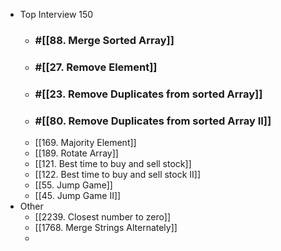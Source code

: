 - Top Interview 150
	- ### #[[88. Merge Sorted Array]]
	- ### #[[27. Remove Element]]
	- ### #[[23. Remove Duplicates from sorted Array]]
	- ### #[[80. Remove Duplicates from sorted Array II]]
	- [[169. Majority Element]]
	- [[189. Rotate Array]]
	- [[121. Best time to buy and sell stock]]
	- [[122. Best time to buy and sell stock II]]
	- [[55. Jump Game]]
	- [[45. Jump Game II]]
- Other
	- [[2239. Closest number to zero]]
	- [[1768. Merge Strings Alternately]]
	-